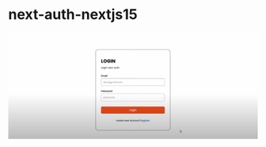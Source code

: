 # next-auth-nextjs15

<img align="center" alt="Coding" width="fit-content" height="fit-content" src="./screenshot/Ảnh chụp màn hình 2024-12-09 194452.png" />
